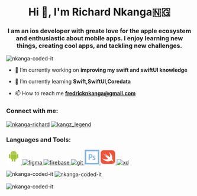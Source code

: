 <!--
**Nkanga-Coded-It/Nkanga-Coded-It** is a ✨ _special_ ✨ repository because its `README.md` (this file) appears on your GitHub profile.

Here are some ideas to get you started:

- 🔭 I’m currently working on ...
- 🌱 I’m currently learning ...
- 👯 I’m looking to collaborate on ...
- 🤔 I’m looking for help with ...
- 💬 Ask me about ...
- 📫 How to reach me: ...
- 😄 Pronouns: ...
- ⚡ Fun fact: ...
-->


<h1 align="center">Hi 👋, I'm Richard Nkanga🇳🇬</h1>
<h3 align="center">I am an ios developer with greate love for the apple ecosystem and enthusiastic about mobile apps. I enjoy learning new things, creating cool apps, and tackling new challenges.</h3>

<p align="left"> <img src="https://komarev.com/ghpvc/?username=nkanga-coded-it&label=Profile%20views&color=0e75b6&style=flat" alt="nkanga-coded-it" /> </p>

- 🔭 I’m currently working on **improving my swift and swiftUI knowledge**

- 🌱 I’m currently learning **Swift,SwiftUI,Coredata**

- 📫 How to reach me **fredricknkanga@gmail.com**

<h3 align="left">Connect with me:</h3>
<p align="left">
<a href="https://linkedin.com/in/richard nkanga" target="blank"><img align="center" src="https://raw.githubusercontent.com/rahuldkjain/github-profile-readme-generator/master/src/images/icons/Social/linked-in-alt.svg" alt="nkanga-richard" height="30" width="40" /></a>
<a href="https://instagram.com/kangz_legend" target="blank"><img align="center" src="https://raw.githubusercontent.com/rahuldkjain/github-profile-readme-generator/master/src/images/icons/Social/instagram.svg" alt="kangz_legend" height="30" width="40" /></a>
</p>

<h3 align="left">Languages and Tools:</h3>
<p align="left"> <a href="https://developer.android.com" target="_blank" rel="noreferrer"> <img src="https://raw.githubusercontent.com/devicons/devicon/master/icons/android/android-original-wordmark.svg" alt="android" width="40" height="40"/> </a> <a href="https://www.figma.com/" target="_blank" rel="noreferrer"> <img src="https://www.vectorlogo.zone/logos/figma/figma-icon.svg" alt="figma" width="40" height="40"/> </a> <a href="https://firebase.google.com/" target="_blank" rel="noreferrer"> <img src="https://www.vectorlogo.zone/logos/firebase/firebase-icon.svg" alt="firebase" width="40" height="40"/> </a> <a href="https://git-scm.com/" target="_blank" rel="noreferrer"> <img src="https://www.vectorlogo.zone/logos/git-scm/git-scm-icon.svg" alt="git" width="40" height="40"/> </a> <a href="https://www.photoshop.com/en" target="_blank" rel="noreferrer"> <img src="https://raw.githubusercontent.com/devicons/devicon/master/icons/photoshop/photoshop-line.svg" alt="photoshop" width="40" height="40"/> </a> <a href="https://developer.apple.com/swift/" target="_blank" rel="noreferrer"> <img src="https://raw.githubusercontent.com/devicons/devicon/master/icons/swift/swift-original.svg" alt="swift" width="40" height="40"/> </a> <a href="https://www.adobe.com/products/xd.html" target="_blank" rel="noreferrer"> <img src="https://cdn.worldvectorlogo.com/logos/adobe-xd.svg" alt="xd" width="40" height="40"/> </a> </p>

<p><img align="left" src="https://github-readme-stats.vercel.app/api/top-langs?username=nkanga-coded-it&show_icons=true&locale=en&layout=compact" alt="nkanga-coded-it" /></p>

<p>&nbsp;<img align="center" src="https://github-readme-stats.vercel.app/api?username=nkanga-coded-it&show_icons=true&locale=en" alt="nkanga-coded-it" /></p>

<p><img align="center" src="https://github-readme-streak-stats.herokuapp.com/?user=nkanga-coded-it&" alt="nkanga-coded-it" /></p>
